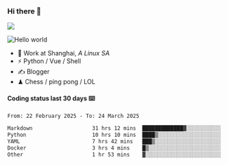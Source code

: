 ### Hi there 👋
![](https://komarev.com/ghpvc/?username=Xuhandsome)


<img src="https://github-readme-stats.vercel.app/api?username=XuHandsome&show_icons=true&theme=merko" alt="Hello world">

<br/>

- 🍻  Work at Shanghai, _A Linux SA_
- ⚡  Python / Vue / Shell
- ✍️  Blogger
- ♟  Chess / ping pong / LOL

#### Coding status last 30 days ⌨️

<!--START_SECTION:waka-->

```txt
From: 22 February 2025 - To: 24 March 2025

Markdown                   31 hrs 12 mins  █████████████▓░░░░░░░░░░░   54.49 %
Python                     10 hrs 10 mins  ████▒░░░░░░░░░░░░░░░░░░░░   17.77 %
YAML                       7 hrs 42 mins   ███▒░░░░░░░░░░░░░░░░░░░░░   13.47 %
Docker                     3 hrs 4 mins    █▒░░░░░░░░░░░░░░░░░░░░░░░   05.38 %
Other                      1 hr 53 mins    ▓░░░░░░░░░░░░░░░░░░░░░░░░   03.30 %
```

<!--END_SECTION:waka-->

